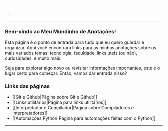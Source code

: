 ```yaml
---

---
```

___
### Bem-vindo ao Meu Mundinho de Anotações! 
Esta página é o ponto de entrada para tudo que eu quero guardar e organizar. Aqui você encontrará links para as minhas anotações sobre os mais variados temas: tecnologia, faculdade, links úteis (ou não), curiosidades, e muito mais.

Seja para explorar algo novo ou revisitar informações importantes, este é o lugar certo para começar. Então, vamos dar entrada nisso? 
### Links das páginas 

- [[Git e Github|Página sobre Git e Github]]
- [[Links utilitários|Página para links utilitários]]
- [[Interpretador e Compilador|Página sobre Compiladores e Interpretadores]]
- [[Automações Python|Página para automações feitas com o Python]]
___

